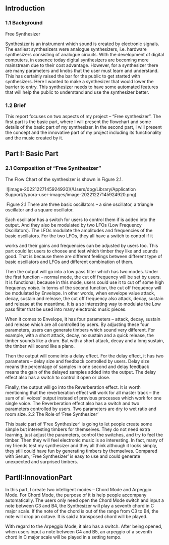 ## Introduction

### 1.1 Background

Free Synthesizer

Synthesizer is an instrument which sound is created by electronic signals. The earliest synthesizers were analogue synthesizers, i.e. hardware synthesizers consisting of analogue circuits. With the development of digital computers, in essence today digital synthesizers are becoming more mainstream due to their cost advantage. However, for a synthesizer there are many parameters and knobs that the user must learn and understand. This has certainly raised the bar for the public to get started with synthesizers. Here I wanted to make a synthesizer that would lower the barrier to entry. This synthesizer needs to have some automated features that will help the public to understand and use the synthesizer better.

### 1.2 Brief

This report focuses on two aspects of my project – “Free synthesizer”. The first part is the basic part, where I will present the flowchart and some details of the basic part of my synthesizer. In the second part, I will present the concept and the innovative part of my project including its functionality and the music created by it.

## Part I: Basic Part

### 2.1 Composition of “Free Synthesizer”

The Flow Chart of the synthesizer is shown in Figure 2.1.

​			 	![image-20221227145924920](/Users/dpg/Library/Application Support/typora-user-images/image-20221227145924920.png)

​																						Figure 2.1
 There are three basic oscillators – a sine oscillator, a triangle oscillator and a square oscillator.

Each oscillator has a switch for users to control them if is added into the output. And they also be modulated by two LFOs (Low Frequency Oscillators). The LFOs modulate the amplitudes and frequencies of the basic oscillators. For the two LFOs, they all have a switch to control if it

works and their gains and frequencies can be adjusted by users too. This part could let users to choose and test which timber they like and sounds good. That is because there are different feelings between different type of basic oscillators and LFOs and different combination of them.

Then the output will go into a low pass filter which has two modes. Under the first function – normal mode, the cut off frequency will be set by users. It is functional, because in this mode, users could use it to cut off some high frequency noise. In terms of the second function, the cut off frequency will be modulated by Envelope. In other words, when envelope value attack, decay, sustain and release, the cut off frequency also attack, decay, sustain and release at the meantime. It is a so interesting way to modulate the Low pass filter that be used into many electronic music pieces.

When it comes to Envelope, it has four parameters – attack, decay, sustain and release which are all controlled by users. By adjusting these four parameters, users can generate timbers which sound very different. For example, with a short attack, decay, no sustain and a quick release, the timber sounds like a drum. But with a short attack, decay and a long sustain, the timber will sound like a piano.

Then the output will come into a delay effect. For the delay effect, it has two parameters – delay size and feedback controlled by users. Delay size means the percentage of samples in one second and delay feedback means the gain of the delayed samples added into the output. The delay effect also has a switch to control it open or close.

Finally, the output will go into the Reverberation effect. It is worth mentioning that the reverberation effect will work for all master track – the sum of all voices’ output instead of previous processes which work for one single voice. The Reverberation effect also has a switch and two parameters controlled by users. Two parameters are dry to wet ratio and room size. 2.2 The Role of ‘Free Synthesizer’

This basic part of ‘Free Synthesizer’ is going to let people create some simple but interesting timbers for themselves. They do not need extra learning, just adjust the parameters, control the switches, and try to feel the timber. Then they will feel electronic music is so interesting. In fact, many of my friends test my synthesizer and they all think although it looks simply, they still could have fun by generating timbers by themselves. Compared with Serum, ‘Free Synthesizer’ is easy to use and could generate unexpected and surprised timbers.

## PartII:InnovationPart

In this part, I create two intelligent modes – Chord Mode and Arpeggio Mode. For Chord Mode, the purpose of it is help people accompany automatically. The users only need open the Chord Mode switch and input a note between C3 and B4, the Synthesizer will play a seventh chord in C major scale. If the note of the chord is out of the range from C3 to B4, the note will drop an octave. It is said a transposed chord will be played.

With regard to the Arpeggio Mode, it also has a switch. After being opened, when users input a note between C4 and B5, an arpeggio of a seventh chord in C major scale will be played in a setting tempo.

